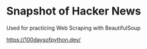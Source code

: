 # Snapshot of Hacker News

Used for practicing Web Scraping with BeautifulSoup

https://100daysofpython.dev/
